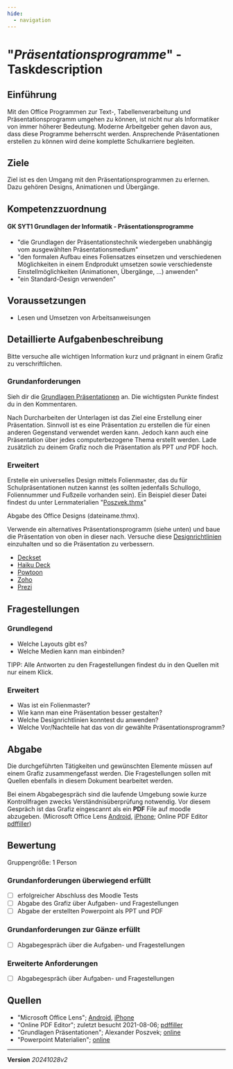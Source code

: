 ```yaml
---
hide:
  - navigation
---
```


# "*Präsentationsprogramme*" - Taskdescription

## Einführung
Mit den Office Programmen zur Text-, Tabellenverarbeitung und Präsentationsprogramm umgehen zu können, ist nicht nur als Informatiker von immer höherer Bedeutung. Moderne Arbeitgeber gehen davon aus, dass diese Programme beherrscht werden. Ansprechende Präsentationen erstellen zu können wird deine komplette Schulkarriere begleiten.

## Ziele
Ziel ist es den Umgang mit den Präsentationsprogrammen zu erlernen. Dazu gehören Designs, Animationen und Übergänge.

## Kompetenzzuordnung

#### GK SYT1 Grundlagen der Informatik - Präsentationsprogramme

* "die Grundlagen der Präsentationstechnik wiedergeben unabhängig vom ausgewählten Präsentationsmedium"
* "den formalen Aufbau eines Foliensatzes einsetzen und verschiedenen Möglichkeiten in einem Endprodukt umsetzen sowie verschiedenste Einstellmöglichkeiten (Animationen, Übergänge, …) anwenden"
* "ein Standard-Design verwenden"

## Voraussetzungen

* Lesen und Umsetzen von Arbeitsanweisungen

## Detaillierte Aufgabenbeschreibung
Bitte versuche alle wichtigen Information kurz und prägnant in einem Grafiz zu verschriftlichen.

### Grundanforderungen
Sieh dir die [Grundlagen Präsentationen](https://elearning.tgm.ac.at/mod/folder/view.php?id=4629) an. Die wichtigsten Punkte findest du in den Kommentaren.

Nach Durcharbeiten der Unterlagen ist das Ziel eine Erstellung einer Präsentation. Sinnvoll ist es eine Präsentation zu erstellen die für einen anderen Gegenstand verwendet werden kann. Jedoch kann auch eine Präsentation über jedes computerbezogene Thema erstellt werden. Lade zusätzlich zu deinem Grafiz noch die Präsentation als PPT *und* PDF hoch.

### Erweitert

Erstelle ein universelles Design mittels Folienmaster, das du für Schulpräsentationen nutzen kannst (es sollten jedenfalls Schullogo, Foliennummer und Fußzeile vorhanden sein). Ein Beispiel dieser Datei findest du unter Lernmaterialien "[Poszvek.thmx]()"

Abgabe des Office Designs (dateiname.thmx).

Verwende ein alternatives Präsentationsprogramm (siehe unten) und baue die Präsentation von oben in dieser nach. Versuche diese [Designrichtlinien](https://www.shutterstock.com/de/blog/ansprechende-powerpoint-praesentationen) einzuhalten und so die Präsentation zu verbessern.

- [Deckset](https://www.deckset.com/)
- [Haiku Deck](https://www.haikudeck.com/)
- [Powtoon](https://www.powtoon.com/)
- [Zoho](https://www.zoho.com/de/show/)
- [Prezi](https://prezi.com/de/)


## Fragestellungen

### Grundlegend

* Welche Layouts gibt es?
* Welche Medien kann man einbinden?

TIPP: Alle Antworten zu den Fragestellungen findest du in den Quellen mit nur einem Klick.

### Erweitert

* Was ist ein Folienmaster?
* Wie kann man eine Präsentation besser gestalten?
* Welche Designrichtlinien konntest du anwenden?
* Welche Vor/Nachteile hat das von dir gewählte Präsentationsprogramm?

## Abgabe
Die durchgeführten Tätigkeiten und gewünschten Elemente müssen auf einem Grafiz zusammengefasst werden. Die Fragestellungen sollen mit Quellen ebenfalls in diesem Dokument bearbeitet werden.

Bei einem Abgabegespräch sind die laufende Umgebung sowie kurze Kontrollfragen zwecks Verständnisüberprüfung notwendig. Vor diesem Gespräch ist das Grafiz eingescannt als ein **PDF** File auf moodle abzugeben. (Microsoft Office Lens [Android](https://play.google.com/store/apps/details?id=com.microsoft.office.officelens&hl=de_AT&gl=US), [iPhone](https://apps.apple.com/at/app/microsoft-office-lens-pdf-scan/id975925059); Online PDF Editor [pdffiller](https://www.pdffiller.com/de/))

## Bewertung
Gruppengröße: 1 Person
### Grundanforderungen **überwiegend erfüllt**
- [ ] erfolgreicher Abschluss des Moodle Tests
- [ ] Abgabe des Grafiz über Aufgaben- und Fragestellungen
- [ ] Abgabe der erstellten Powerpoint als PPT und PDF
### Grundanforderungen **zur Gänze erfüllt**
- [ ] Abgabegespräch über die Aufgaben- und Fragestellungen
### Erweiterte Anforderungen

- [ ] Abgabegespräch über Aufgaben- und Fragestellungen

## Quellen
* "Microsoft Office Lens";  [Android](https://play.google.com/store/apps/details?id=com.microsoft.office.officelens&hl=de_AT&gl=US), [iPhone](https://apps.apple.com/at/app/microsoft-office-lens-pdf-scan/id975925059)
* "Online PDF Editor"; zuletzt besucht 2021-08-06; [pdffiller](https://www.pdffiller.com/de/)
* "Grundlagen Präsentationen"; Alexander Poszvek; [online](https://elearning.tgm.ac.at/mod/folder/view.php?id=4629)
* "Powerpoint Materialien"; [online](https://elearning.tgm.ac.at/mod/folder/view.php?id=4629)

---
**Version** *20241028v2*
